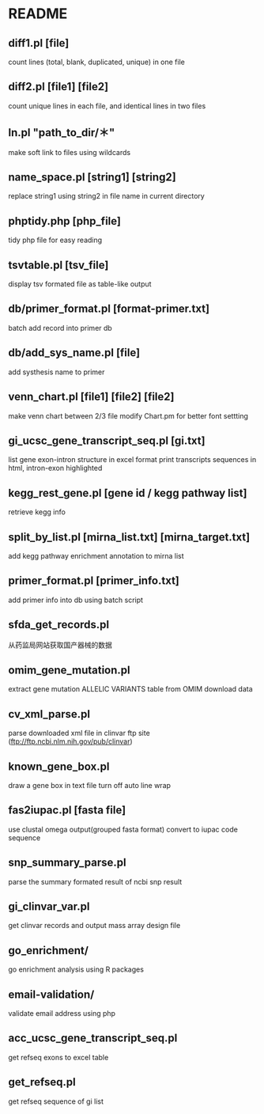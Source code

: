 # README

## diff1.pl [file]
count lines (total, blank, duplicated, unique) in one file

## diff2.pl [file1] [file2]
count unique lines in each file, and identical lines in two files

## ln.pl "path_to_dir/＊"
make soft link to files using wildcards

## name_space.pl [string1] [string2]
replace string1 using string2 in file name in current directory

## phptidy.php [php_file]
tidy php file for easy reading

## tsvtable.pl [tsv_file]
display tsv formated file as table-like output

## db/primer_format.pl [format-primer.txt]
batch add record into primer db

## db/add_sys_name.pl [file]
add systhesis name to primer

## venn_chart.pl [file1] [file2] [file2]
make venn chart between 2/3 file
modify Chart.pm for better font settting

## gi_ucsc_gene_transcript_seq.pl [gi.txt]
list gene exon-intron structure in excel format
print transcripts sequences in html, intron-exon highlighted

## kegg_rest_gene.pl [gene id / kegg pathway list]
retrieve kegg info

## split_by_list.pl [mirna_list.txt] [mirna_target.txt]
add kegg pathway enrichment annotation to mirna list

## primer_format.pl [primer_info.txt]
add primer info into db using batch script

## sfda_get_records.pl
从药监局网站获取国产器械的数据

## omim_gene_mutation.pl
extract gene mutation ALLELIC VARIANTS table from OMIM download data

## cv_xml_parse.pl
parse downloaded xml file in clinvar ftp site (ftp://ftp.ncbi.nlm.nih.gov/pub/clinvar)

## known_gene_box.pl
draw a gene box in text file
turn off auto line wrap

## fas2iupac.pl [fasta file]
use clustal omega output(grouped fasta format) convert to iupac code sequence

## snp_summary_parse.pl
parse the summary formated result of ncbi snp result

## gi_clinvar_var.pl
get clinvar records and output mass array design file

## go_enrichment/
go enrichment analysis using R packages

## email-validation/
validate email address using php

## acc_ucsc_gene_transcript_seq.pl
get refseq exons to excel table

## get_refseq.pl
get refseq sequence of gi list
